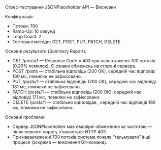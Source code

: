 Стрес-тестування JSONPlaceholder API — Висновки

 Конфігурація:
- Потоки: 700
- Ramp-Up: 10 секунд
- Loop Count: 2
- Тестовані методи: GET, POST, PUT, PATCH, DELETE

 Основні результати (Summary Report):
- GET /posts/1 — Response Code = 403 при навантаженні 700 потоків (0.29% помилок). Є ознаки обмежень на стороні сервера.
- POST /posts — стабільна відповідь (200 OK), середній час відповіді  180 мс, помилки не зафіксовано.
- PUT /posts/1 — стабільна відповідь (200 OK), середній час відповіді 181 мс, помилки не зафіксовано.
- PATCH /posts/1 — стабільна відповідь (200 OK), середній час відповіді  171 мс, помилки не зафіксовано.
- DELETE /posts/1 — стабільно відповідав , середній час відповіді  160 мс, помилки не зафіксовано.

 Основні проблеми:
- Сервер JSONPlaceholder має ймовірні обмеження за частотою — після певного порогу з'являється HTTP 403.
- При навантаженні 700 потоків система почала “гальмувати” інші процеси (зокрема — виконання Git-команд).
